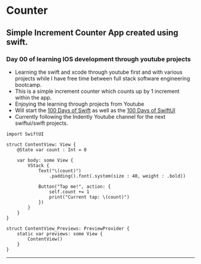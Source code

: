 # Counter
## Simple Increment Counter App created using swift.
### Day 00 of learning IOS development through youtube projects
* Learning the swift and xcode through youtube first and with various projects while I have free time between full stack software engineering bootcamp.
* This is a simple increment counter which counts up by 1 increment within the app.
* Enjoying the learning through projects from Youtube
* Will start the [100 Days of Swift](https://www.hackingwithswift.com/100) as well as the [100 Days of SwiftUI](https://www.hackingwithswift.com/100/swiftui)
* Currently following the Indently Youtube channel for the next swiftui/swift projects.
```
import SwiftUI

struct ContentView: View {
    @State var count : Int = 0
    
    var body: some View {
        VStack {
            Text("\(count)")
                .padding().font(.system(size : 40, weight : .bold))
            
            Button("Tap me!", action: {
                self.count += 1
                print("Current tap: \(count)")
            })
        }
    }
}

struct ContentView_Previews: PreviewProvider {
    static var previews: some View {
        ContentView()
    }
}
```
---

